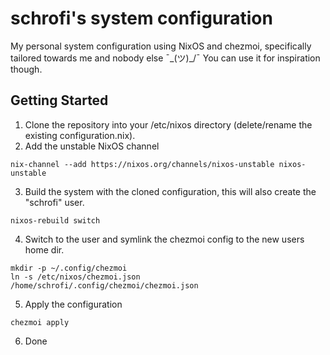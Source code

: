 # schrofi's system configuration
My personal system configuration using NixOS and chezmoi, specifically tailored towards me and nobody else ¯\_(ツ)_/¯
You can use it for inspiration though.

## Getting Started
1. Clone the repository into your /etc/nixos directory (delete/rename the existing configuration.nix).
2. Add the unstable NixOS channel
```
nix-channel --add https://nixos.org/channels/nixos-unstable nixos-unstable
```
3. Build the system with the cloned configuration, this will also create the "schrofi" user.
```
nixos-rebuild switch
```
4. Switch to the user and symlink the chezmoi config to the new users home dir.
```
mkdir -p ~/.config/chezmoi
ln -s /etc/nixos/chezmoi.json /home/schrofi/.config/chezmoi/chezmoi.json
```
5. Apply the configuration
```
chezmoi apply
```
6. Done
